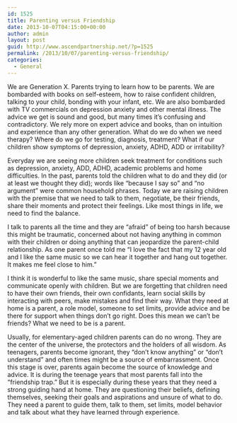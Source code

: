 ```yaml
---
id: 1525
title: Parenting versus Friendship
date: 2013-10-07T04:15:00+00:00
author: admin
layout: post
guid: http://www.ascendpartnership.net/?p=1525
permalink: /2013/10/07/parenting-versus-friendship/
categories:
  - General
---
```

We are Generation X. Parents trying to learn how to be parents. We are bombarded with books on self-esteem, how to raise confident children, talking to your child, bonding with your infant, etc. We are also bombarded with TV commercials on depression anxiety and other mental illness. The advice we get is sound and good, but many times it’s confusing and contradictory. We rely more on expert advice and books, than on intuition and experience than any other generation. What do we do when we need therapy? Where do we go for testing, diagnosis, treatment? What if our children show symptoms of depression, anxiety, ADHD, ADD or irritability?

Everyday we are seeing more children seek treatment for conditions such as depression, anxiety, ADD, ADHD, academic problems and home difficulties. In the past, parents told the children what to do and they did (or at least we thought they did); words like “because I say so” and “no argument” were common household phrases. Today we are raising children with the premise that we need to talk to them, negotiate, be their friends, share their moments and protect their feelings. Like most things in life, we need to find the balance.

I talk to parents all the time and they are “afraid” of being too harsh because this might be traumatic, concerned about not having anything in common with their children or doing anything that can jeopardize the parent-child relationship. As one parent once told me “I love the fact that my 12 year old and I like the same music so we can hear it together and hang out together. It makes me feel close to him.”

I think it is wonderful to like the same music, share special moments and communicate openly with children. But we are forgetting that children need to have their own friends, their own confidants, learn social skills by interacting with peers, make mistakes and find their way. What they need at home is a parent, a role model, someone to set limits, provide advice and be there for support when things don’t go right. Does this mean we can’t be friends? What we need to be is a parent.

Usually, for elementary-aged children parents can do no wrong. They are the center of the universe, the protectors and the holders of all wisdom. As teenagers, parents become ignorant, they “don’t know anything” or “don’t understand” and often times might be a source of embarrassment. Once this stage is over, parents again become the source of knowledge and advice. It is during the teenage years that most parents fall into the “friendship trap.” But it is especially during these years that they need a strong guiding hand at home. They are questioning their beliefs, defining themselves, seeking their goals and aspirations and unsure of what to do. They need a parent to guide them, talk to them, set limits, model behavior and talk about what they have learned through experience.